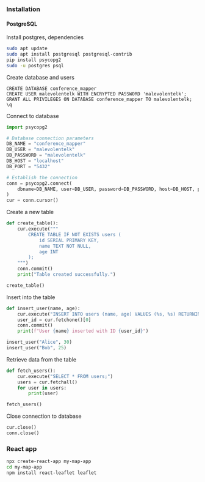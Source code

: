### Installation

#### PostgreSQL
Install postgres, dependencies
```bash
sudo apt update
sudo apt install postgresql postgresql-contrib
pip install psycopg2
sudo -u postgres psql
```

Create database and users
```postgresql
CREATE DATABASE conference_mapper
CREATE USER malevolentelk WITH ENCRYPTED PASSWORD 'malevolentelk';
GRANT ALL PRIVILEGES ON DATABASE conference_mapper TO malevolentelk;
\q
```

Connect to database
```python
import psycopg2

# Database connection parameters
DB_NAME = "conference_mapper"
DB_USER = "malevolentelk"
DB_PASSWORD = "malevolentelk"
DB_HOST = "localhost"
DB_PORT = "5432"

# Establish the connection
conn = psycopg2.connect(
    dbname=DB_NAME, user=DB_USER, password=DB_PASSWORD, host=DB_HOST, port=DB_PORT
)
cur = conn.cursor()
```

Create a new table
```python
def create_table():
    cur.execute("""
        CREATE TABLE IF NOT EXISTS users (
            id SERIAL PRIMARY KEY,
            name TEXT NOT NULL,
            age INT
        );
    """)
    conn.commit()
    print("Table created successfully.")

create_table()
```

Insert into the table
```python
def insert_user(name, age):
    cur.execute("INSERT INTO users (name, age) VALUES (%s, %s) RETURNING id;", (name, age))
    user_id = cur.fetchone()[0]
    conn.commit()
    print(f"User {name} inserted with ID {user_id}")

insert_user("Alice", 30)
insert_user("Bob", 25)
```

Retrieve data from the table
```python
def fetch_users():
    cur.execute("SELECT * FROM users;")
    users = cur.fetchall()
    for user in users:
        print(user)

fetch_users()
```
Close connection to database
```python
cur.close()
conn.close()
```


### React app
```bash
npx create-react-app my-map-app
cd my-map-app
npm install react-leaflet leaflet

```

